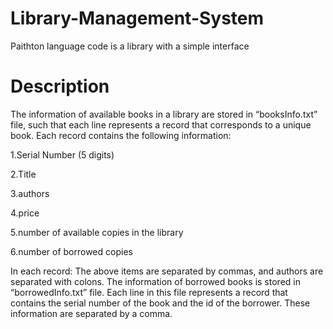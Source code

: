 # Library-Management-System 
Paithton language code is a library with a simple interface

# Description 
The information of available books in a library are stored in “booksInfo.txt” file, such that each 
line represents a record that corresponds to a unique book. Each record contains the following 
information:

 1.Serial Number (5 digits)
 
 2.Title
 
 3.authors
 
 4.price
 
 5.number of available copies in the library
 
 6.number of borrowed copies

In each record: The above items are separated by commas, and authors are separated with 
colons.
The information of borrowed books is stored in “borrowedInfo.txt” file. Each line in this file 
represents a record that contains the serial number of the book and the id of the borrower. These 
information are separated by a comma.
